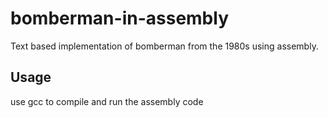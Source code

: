 # bomberman-in-assembly
Text based implementation of bomberman from the 1980s using assembly.

## Usage 

use gcc to compile and run the assembly code
